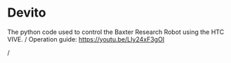 # Devito
The python code used to control the Baxter Research Robot using the HTC VIVE.
/
Operation guide: https://youtu.be/LIy24xF3gOI

/
